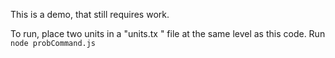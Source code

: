 This is a demo, that still requires work.

To run, place two units in a "units.tx " file at the same level as this code.
Run `node probCommand.js`
